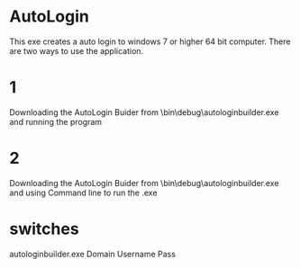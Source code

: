  # AutoLogin

This exe creates a auto login to windows 7 or higher 64 bit computer. There are two ways to use the application.
# 1
Downloading the AutoLogin Buider from \bin\debug\autologinbuilder.exe and running the program
# 2
Downloading the AutoLogin Buider from \bin\debug\autologinbuilder.exe and using Command line to run the .exe
# switches
autologinbuilder.exe Domain Username Pass

